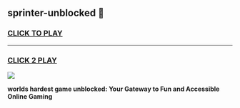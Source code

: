 
## sprinter-unblocked 👋
<h3>
<a href="https://premium.freeplayer.one?title=sprinter-unblocked&ref=14F">CLICK TO PLAY</a></h3>
<hr>

<h3>
<a href="https://premium.freeplayer.one?title=sprinter-unblocked&ref=14F">CLICK 2 PLAY</a>
  
</h3>

<a href="https://premium.freeplayer.one?title=sprinter-unblocked&ref=12F/"><img src="https://clearcache.store/games.png"></a>


**worlds hardest game unblocked: Your Gateway to Fun and Accessible Online Gaming**
